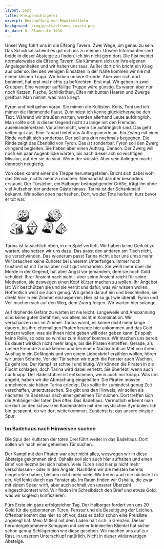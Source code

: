 ```yaml
---
layout: post
title: Kneipenschlägerei
excerpt: Beschaffung von Beweismitteln
background: /img/posts/elfsong_tavern.png
dr_date: 6. Flamerule 1494
---
```


Unser Weg führt uns in die Elfsong Tavern. Zwei Wege, um genau zu sein. Das Schicksal scheint es gut mit uns zu meinen. Unsere Informanten sind beide in dieser Absteige zu finden. Ich bin nicht gern dort. Die Fist meidet normalerweise die Elfsong Tavern. Sie kümmern sich um ihre eigenen Angelegenheiten und wir halten uns raus. Außer dort drin bricht ein Krieg aus oder so. Bei den wenigen Einsätzen in der Nähe kommen wir nie mit einem kleinen Trupp. Wir haben unsere Gründe. Aber wer sich dort benimmt, hat erst mal nichts zu befürchten. Erst mal. Wir gehen in zwei Gruppen. Eine weniger auffällige Truppe wäre günstig. Es waren aber nur noch Katzen, Fische, Schildkröten, Elfen mit bunten Haaren und Zwerge greifbar. Man nimmt, was man kriegt.

Fyron und Veil gehen voran. Sie mimen die Kultisten. Ketis, Toni und ich mimen die flammende Faust. Zumindest ich kenne glücklicherweise den Text. Während wir draußen warten, werden allerhand Leute aufdringlich. Man sollte sich in dieser Gegend nicht zu lange mit den Fremden auseinandersetzen. Vor allem nicht, wenn sie aufdringlich sind. Das geht selten gut aus. Eine Tabaxi bietet uns Auftragsmorde an. Ein Zwerg mit einer Rinde verhält sich sonderbar. Der soll uns drin nochmals begegnen. Die Rinde zeigt das Ebenbild von Fyron. Das _ist_ sonderbar. Fyron soll den Zwerg dringend begleiten. Sie haben aber einen Auftrag. Danach. Der Zwerg will noch ein paar Augenblicke warten, bis nach dieser ach so wichtigen Mission, auf der sie da sind. Wenn der wüsste. Aber sein Anliegen macht dennoch neugierig.

Von oben kommt einer die Treppe heruntergefallen. Bricht sich dabei wohl das Genick, nichts mehr zu machen. Niemand ist darüber besonders erstaunt. Der Türsteher, ein Halboger beängstigender Größe, trägt ihn ohne viel Aufsehen der anderen Gäste hinaus. Tarina ist der Schankmaid bekannt. Wir sollen oben nachsehen. Dort, wo der Tote herkam, kurz bevor er tot war.

![Würfelspiel](/img/posts/dice.png)

Tarina ist tatsächlich oben, in ein Spiel vertieft. Wir haben keine Geduld zu warten, also setzen wir uns dazu. Das passt den anderen am Tisch nicht, sie verschwinden. Das wiederum passt Tarina nicht, aber uns umso mehr. Wir brauchen keine Zuhörer bei unserem Unterfangen. Immer noch frustriert ist mit Tarina aber nicht gut verhandeln. Sie weiß mehr über die Morde in der Gegend, hat aber Angst vor jemandem, dem sie noch Gold schuldet. Ihrer Ansicht nach nicht - aber seine Ansicht reicht für seine Motivation, sie deswegen einen Kopf kürzer machen zu wollen. Ihr Angebot ist: Wir beschützen sie und sie verrät uns dafür, was wir wissen wollen. Hoffentlich weiß sie auch genug. Wir gehen darauf ein und beschließen, sie direkt hier in ein Zimmer einzusperren. Hier ist so gut wie überall. Fyron und Veil machen sich auf den Weg, dem Zwerg folgen. Wir warten hier solange.

Auf drohende Gefahr zu warten ist nie leicht. Langeweile und Anspannung sind keine guten Gefährten, vor allem nicht in Kombination. Wir verschanzen uns im Zimmer. Tarina warnt, es könne nicht mehr lange dauern, bis ihre ehemaligen Piratenfreunde hier ankommen und das Gold fordern wollen, was sie ihnen nicht geben will oder geben kann. Es spielt keine Rolle, so oder so wird es zum Kampf kommen. Wir machen uns bereit. Es dauert wirklich nicht mehr lange, bis die Piraten eintreffen. Gerade, als unsere Freunde zurückkehren und bei einem Nachschub an Met von ihrem Ausflug in ein Gefängnis und von einem Liebesbrief erzählen wollen, hören wir unten Schritte. Vor der Tür sehen wir durch die Fenster auch Wachen. Es geht los. Der Kampf ist schnell und blutig. Wir können die Piraten in die Flucht schlagen, doch Tarina wird dabei verletzt. Sie überlebt, wenn auch nur knapp. Der Rädelsführer ist entkommen, wenn auch nur knapp. Was uns angeht, haben wir die Abmachung eingehalten. Die Piraten müssen annehmen, sie hätten Tarina erledigt. Das sollte ihr zumindest genug Zeit verschaffen, unterzutauchen. Sie gibt uns den Hinweis, wir sollen als nächstes im Badehaus nach einer geheimen Tür suchen. Dort treffen sich die Anhänger der toten Drei öfter. Das Badehaus. Vermutlich erkennt man sie dort an den schwarzen Bademänteln mit den mystischen Symbolen. Ich bin gespannt, ob wir dort weiterkommen. Zunächst ist das unsere einzige Spur.

<div class="infobox hint">
  <h3>Im Badehaus nach Hinweisen suchen</h3>
  <p>Die Spur der Kultisten der toten Drei führt weiter in das Badehaus. Dort sollen wir nach einer geheimen Tür suchen.</p>
</div>

Der Kampf mit den Piraten war aber nicht alles, weswegen wir in diese Absteige gekommen sind. Oshalla soll sich auch hier aufhalten und einen Brief von Rezmir bei sich haben. Viele Türen sind hier ja nicht mehr verschlossen - oder in den Angeln. Nachdem wir die meisten bereits eingetreten haben, bleiben nicht mehr viele. Wir treten auch die nächste Tür ein, Veil lenkt durch das Fenster ab. Im Raum finden wir Oshalla, die zwar mit einem Speer wirft, aber auch schnell von unserer Überzahl eingeschüchtert wird. Wir finden im Schreibtisch den Brief und etwas Gold, was wir sogleich konfiszieren.

Fürs Erste ein ganz erfolgreicher Tag. Der Halborger fordert von uns 20 Gold für die geborstenen Türen, Fenster und die Beseitigung der Leichen. Offenbar kommt das hier so oft vor, dass er dafür schon eine Preisliste angelegt hat. Mein Mitleid mit dem Laden hält sich in Grenzen. Dieser heruntergekommene Schuppen mit seiner kriminellen Klientel hat sicher schon genug Schlägereien wie diese gesehen. Wir machen uns auf zur Rast. In unserem Unterschlupf natürlich. Nicht in dieser widerwärtigen Absteige.
